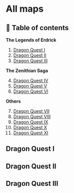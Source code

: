 # All maps

## 📖 Table of contents

**The Legends of Erdrick**

1. [Dragon Quest I](#dragon-quest-i)
2. [Dragon Quest II](#dragon-quest-ii)
3. [Dragon Quest III](#dragon-quest-iii)

**The Zenithian Saga**

4. [Dragon Quest IV](#dragon-quest-iv)
5. [Dragon Quest V](#dragon-quest-v)
6. [Dragon Quest VI](#dragon-quest-vi)

**Others**

7. [Dragon Quest VII](#dragon-quest-vii)
8. [Dragon Quest VIII](#dragon-quest-viii)
9. [Dragon Quest IX](#dragon-quest-ix)
10. [Dragon Quest X](#dragon-quest-x)
11. [Dragon Quest XI](#dragon-quest-xi)

## Dragon Quest I
## Dragon Quest II
## Dragon Quest III

